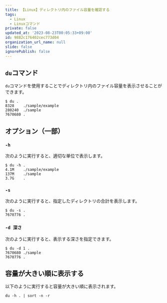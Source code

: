 ```yaml
---
title: 【Linux】ディレクトリ内のファイル容量を確認する
tags:
  - Linux
  - Linuxコマンド
private: false
updated_at: '2023-08-23T00:05:33+09:00'
id: 9882c176402cec773d04
organization_url_name: null
slide: false
ignorePublish: false
---
```

## `du`コマンド

`du`コマンドを使用することでディレクトリ内のファイル容量を表示させることができます。

```terminal
$ du .
8328	./sample/example
280240	./sample
7670680	.
```

## オプション（一部）

### `-h`
次のように実行すると、適切な単位で表示します。

```terminal
$ du -h .
4.1M	./sample/example
137M	./sample
3.7G	.
```

### `-s`

次のように実行すると、指定したディレクトリの合計を表示します。

```terminal
$ du -s .
7670776	.
```

### `-d 深さ`

次のように実行すると、表示する深さを指定できます。

```terminal
$ du -d 1 .
7670680	./sample
7670776	.
```

## 容量が大きい順に表示する

以下のように実行すると容量が大きい順に表示されます。

```terminal
du -h . | sort -n -r
```
